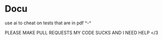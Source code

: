 # Docu
 use ai to cheat on tests that are in pdf ^-^


PLEASE MAKE PULL REQUESTS MY CODE SUCKS AND I NEED HELP </3
